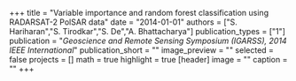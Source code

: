 +++
title = "Variable importance and random forest classification using RADARSAT-2 PolSAR data"
date = "2014-01-01"
authors = ["S. Hariharan","S. Tirodkar","S. De","A. Bhattacharya"]
publication_types = ["1"]
publication = "_Geoscience and Remote Sensing Symposium (IGARSS), 2014 IEEE International_"
publication_short = ""
image_preview = ""
selected = false
projects = []
math = true
highlight = true
[header]
image = ""
caption = ""
+++

